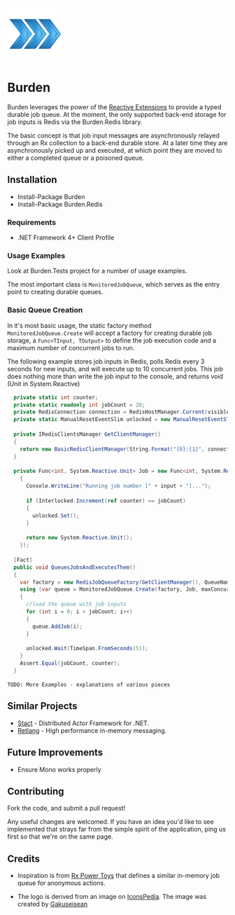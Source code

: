 ![Logo](https://github.com/EastPoint/Burden/raw/master/logo-128.png)

# Burden

Burden leverages the power of the [Reactive Extensions](http://msdn.microsoft.com/en-us/data/gg577609) to provide a typed durable job queue.  At the moment, the only supported back-end storage for job inputs is Redis via the Burden.Redis library.

The basic concept is that job input messages are asynchronously relayed through an Rx collection to a back-end durable store.  At a later time they are asynchronously picked up and executed, at which point they are moved to either a completed queue or a poisoned queue.

## Installation

* Install-Package Burden
* Install-Package Burden.Redis

### Requirements

* .NET Framework 4+ Client Profile

### Usage Examples

Look at Burden.Tests project for a number of usage examples.

The most important class is ```MonitoredJobQueue```, which serves as the entry point to creating durable queues.

### Basic Queue Creation

In it's most basic usage, the static factory method ```MonitoredJobQueue.Create``` will accept a factory for creating durable job storage, a ```Func<TInput, TOutput>``` to define the job execution code and a maximum number of concurrent jobs to run.

The following example stores job inputs in Redis, polls Redis every 3 seconds for new inputs, and will execute up to 10 concurrent jobs.  This job does nothing more than write the job input to the console, and returns void (Unit in System.Reactive)

```csharp
  private static int counter;
  private static readonly int jobCount = 20;
  private RedisConnection connection = RedisHostManager.Current(visible: true);
  private static ManualResetEventSlim unlocked = new ManualResetEventSlim(false);

  private IRedisClientsManager GetClientManager()
  {
    return new BasicRedisClientManager(String.Format("{0}:{1}", connection.Host, connection.Port));
  }

  private Func<int, System.Reactive.Unit> Job = new Func<int, System.Reactive.Unit>(input =>
    {
      Console.WriteLine("Running job number [" + input + "]...");

      if (Interlocked.Increment(ref counter) == jobCount)
      {
        unlocked.Set();
      }
      
      return new System.Reactive.Unit();
    });

  [Fact]
  public void QueuesJobsAndExecutesThem()
  {
    var factory = new RedisJobQueueFactory(GetClientManager(), QueueNames.Default);
    using (var queue = MonitoredJobQueue.Create(factory, Job, maxConcurrentJobsToExecute: 10, pollingInterval: TimeSpan.FromSeconds(3)))
    {
      //load the queue with job inputs
      for (int i = 0; i < jobCount; i++)
      {
        queue.AddJob(i);
      }

      unlocked.Wait(TimeSpan.FromSeconds(5));
    }
    Assert.Equal(jobCount, counter);
  }
```

```TODO: More Examples - explanations of various pieces```

## Similar Projects

* [Stact](https://github.com/phatboyg/Stact) - Distributed Actor Framework for .NET.  
* [Retlang](http://code.google.com/p/retlang/) - High performance in-memory messaging.

## Future Improvements

* Ensure Mono works properly

## Contributing

Fork the code, and submit a pull request!  

Any useful changes are welcomed.  If you have an idea you'd like to see implemented that strays far from the simple spirit of the application, ping us first so that we're on the same page.

## Credits

* Inspiration is from [Rx Power Toys](http://rxpowertoys.codeplex.com/) that defines a similar in-memory job queue for anonymous actions.

* The logo is derived from an image on [IconsPedia](http://www.iconspedia.com/icon/rank-blue-icon-22265.html).  The image was created by [Gakuseisean](http://gakuseisean.deviantart.com/)